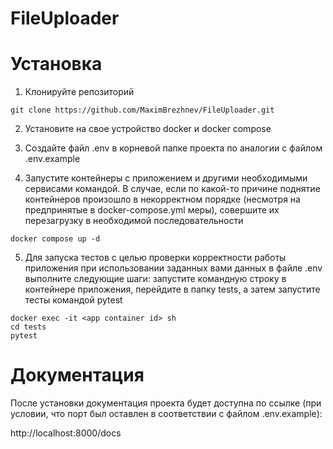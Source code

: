 # FileUploader

# Установка

1. Клонируйте репозиторий
```
git clone https://github.com/MaximBrezhnev/FileUploader.git
```


2. Установите на свое устройство docker и docker compose


3. Создайте файл .env в корневой папке проекта по аналогии с файлом .env.example


4. Запустите контейнеры с приложением и другими необходимыми сервисами командой.
В случае, если по какой-то причине поднятие контейнеров произошло в некорректном порядке (несмотря на предпринятые в docker-compose.yml меры),
совершите их перезагрузку в необходимой последовательности
```
docker compose up -d
```

5. Для запуска тестов с целью проверки корректности работы
приложения при использовании заданных вами данных в файле .env выполните
следующие шаги: запустите командную строку в контейнере приложения,
перейдите в папку tests, а затем запустите тесты командой pytest
```
docker exec -it <app container id> sh
cd tests
pytest
```

# Документация

После установки документация проекта будет доступна по ссылке
(при условии, что порт был оставлен в соответствии с файлом
.env.example):

http://localhost:8000/docs
